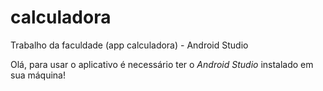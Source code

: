 # calculadora
Trabalho da faculdade (app calculadora) - Android Studio

Olá, para usar o aplicativo é necessário ter o *Android Studio* instalado em sua máquina!
